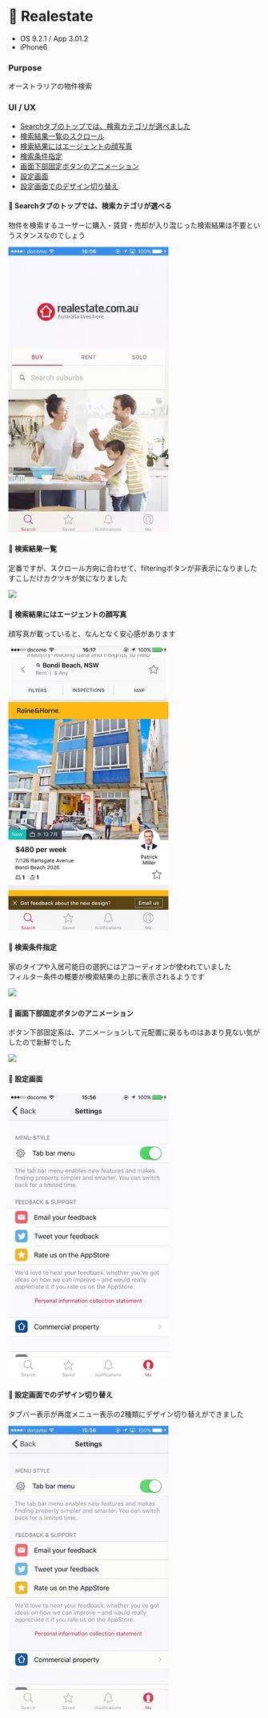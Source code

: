 # :house_with_garden: Realestate

* OS 9.2.1 / App 3.01.2
* iPhone6

### Purpose
オーストラリアの物件検索

### UI / UX  
* [Searchタブのトップでは、検索カテゴリが選べました](#realestate_search)
* [検索結果一覧のスクロール](#realestate_list)
* [検索結果にはエージェントの顔写真](#realestate_cell)
* [検索条件指定](#realestate_filtering)
* [画面下部固定ボタンのアニメーション](#realestate_emailButton)
* [設定画面](#realestate_setting)
* [設定画面でのデザイン切り替え](#realestate_settingLayout)

#### :triangular_flag_on_post: <a name="realestate_search">Searchタブのトップでは、検索カテゴリが選べる</a>
物件を検索するユーザーに購入・賃貸・売却が入り混じった検索結果は不要というスタンスなのでしょう   

<img src="https://github.com/mafmoff/100Apps/blob/master/Resources/Images/realestate_search.gif" width="320px">

#### :triangular_flag_on_post: <a name="realestate_list">検索結果一覧</a>
定番ですが、スクロール方向に合わせて、filteringボタンが非表示になりました   
すこしだけカクツキが気になりました   

<img src="https://github.com/mafmoff/100Apps/blob/master/Resources/Images/realestate_list.gif" width="320px">

#### :triangular_flag_on_post: <a name="realestate_cell">検索結果にはエージェントの顔写真</a>
顔写真が載っていると、なんとなく安心感があります      

<img src="https://github.com/mafmoff/100Apps/blob/master/Resources/Images/realestate_cell.jpg" width="320px">

#### :triangular_flag_on_post: <a name="realestate_filtering">検索条件指定</a>
家のタイプや入居可能日の選択にはアコーディオンが使われていました   
フィルター条件の概要が検索結果の上部に表示されるようです   

<img src="https://github.com/mafmoff/100Apps/blob/master/Resources/Images/realestate_filtering.gif" width="320px">

#### :triangular_flag_on_post: <a name="realestate_emailButton">画面下部固定ボタンのアニメーション</a>
ボタン下部固定系は、アニメーションして元配置に戻るものはあまり見ない気がしたので新鮮でした   

<img src="https://github.com/mafmoff/100Apps/blob/master/Resources/Images/realestate_emailButton.gif" width="320px">


#### :triangular_flag_on_post: <a name="realestate_setting">設定画面</a>

<img src="https://github.com/mafmoff/100Apps/blob/master/Resources/Images/realestate_setting.jpg" width="320px">

#### :triangular_flag_on_post: <a name="realestate_settingLayout">設定画面でのデザイン切り替え</a>
タブバー表示が再度メニュー表示の2種類にデザイン切り替えができました  

<img src="https://github.com/mafmoff/100Apps/blob/master/Resources/Images/realestate_settingLayout.gif" width="320px">

